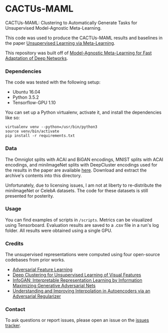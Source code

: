 # CACTUs-MAML
CACTUs-MAML: Clustering to Automatically Generate Tasks for Unsupervised Model-Agnostic Meta-Learning.

This code was used to produce the CACTUs-MAML results and baselines in the paper [Unsupervised Learning via Meta-Learning](https://arxiv.org/abs/1810.02334).

This repository was built off of [Model-Agnostic Meta-Learning for Fast Adaptation of Deep Networks](https://github.com/cbfinn/maml).

### Dependencies
The code was tested with the following setup:
* Ubuntu 16.04
* Python 3.5.2
* Tensorflow-GPU 1.10

You can set up a Python virtualenv, activate it, and install the dependencies like so:
```
virtualenv venv --python=/usr/bin/python3
source venv/bin/activate
pip install -r requirements.txt
```

### Data
The Omniglot splits with ACAI and BiGAN encodings, MNIST splits with ACAI encodings, and miniImageNet splits with DeepCluster encodings used for the results in the paper are available [here](https://drive.google.com/open?id=1SbJQQ56FqfJVgy2DMynR60IH_bQHjW5m).
Download and extract the archive's contents into this directory.

Unfortunately, due to licensing issues, I am not at liberty to re-distribute the miniImageNet or CelebA datasets. The code for these datasets is still presented for posterity.

### Usage
You can find examples of scripts in ```/scripts```. Metrics can be visualized using Tensorboard. Evaluation results are saved to a .csv file in a run's log folder. All results were obtained using a single GPU.

### Credits
The unsupervised representations were computed using four open-source codebases from prior works.
* [Adversarial Feature Learning](https://github.com/jeffdonahue/bigan)
* [Deep Clustering for Unsupervised Learning of Visual Features](https://github.com/facebookresearch/deepcluster)
* [InfoGAN: Interpretable Representation Learning by Information Maximizing Generative Adversarial Nets](https://github.com/openai/InfoGAN)
* [Understanding and Improving Interpolation in Autoencoders via an Adversarial Regularizer](https://github.com/brain-research/acai)


### Contact
To ask questions or report issues, please open an issue on the [issues tracker](https://github.com/hsukyle/cactus-maml/issues).

